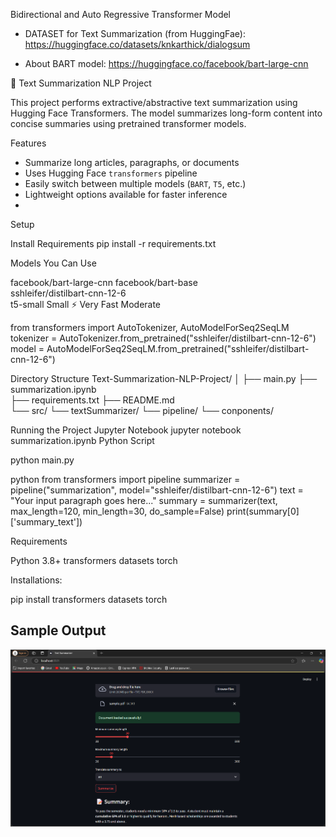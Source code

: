 Bidirectional and Auto Regressive Transformer Model

- DATASET for Text Summarization (from HuggingFae):
  https://huggingface.co/datasets/knkarthick/dialogsum

- About BART model:
  https://huggingface.co/facebook/bart-large-cnn


📝 Text Summarization NLP Project

This project performs extractive/abstractive text summarization using Hugging Face Transformers. The model summarizes long-form content into concise summaries using pretrained transformer models.

 Features

- Summarize long articles, paragraphs, or documents
- Uses Hugging Face `transformers` pipeline
- Easily switch between multiple models (`BART`, `T5`, etc.)
- Lightweight options available for faster inference
- 
Setup

Install Requirements
pip install -r requirements.txt

Models You Can Use

facebook/bart-large-cnn	
facebook/bart-base	
sshleifer/distilbart-cnn-12-6	
t5-small	Small	⚡ Very Fast	Moderate



from transformers import AutoTokenizer, AutoModelForSeq2SeqLM
tokenizer = AutoTokenizer.from_pretrained("sshleifer/distilbart-cnn-12-6")
model = AutoModelForSeq2SeqLM.from_pretrained("sshleifer/distilbart-cnn-12-6")

Directory Structure
Text-Summarization-NLP-Project/
│
├── main.py
├── summarization.ipynb           
├── requirements.txt
├── README.md                    
└── src/
    └── textSummarizer/
        └── pipeline/
        └── conponents/

Running the Project
Jupyter Notebook
jupyter notebook summarization.ipynb
Python Script

python main.py

python
from transformers import pipeline
summarizer = pipeline("summarization", model="sshleifer/distilbart-cnn-12-6")
text = "Your input paragraph goes here..."
summary = summarizer(text, max_length=120, min_length=30, do_sample=False)
print(summary[0]['summary_text'])

Requirements

Python 3.8+
transformers
datasets
torch

Installations:

pip install transformers datasets torch
## Sample Output

![Summarization Output](https://raw.githubusercontent.com/SUVETHAV30/Text-Summarizer-Senthuron/main/output.png)







 
 
